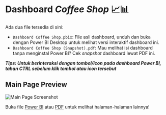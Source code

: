 # Dashboard _Coffee Shop_ 📈📊

Ada dua file tersedia di sini:

- `Dashboard Coffee Shop.pbix`: File asli dashboard, unduh dan buka dengan Power BI Desktop untuk melihat versi interaktif dashboard ini.
- `Dashboard Coffee Shop (Snapshot).pdf`: Mau melihat isi dashboard tanpa menginstal Power BI? Cek _snapshot_ dashboard lewat PDF ini.

**_Tips: Untuk berinteraksi dengan tombol/icon pada dashboard Power BI, tahan CTRL sebelum klik tombol atau icon tersebut_**

## Main Page Preview
![Main Page Screenshot](https://github.com/feliciasanm/coffee-shop-dataset-analysis/assets/47961812/fea906f8-a9af-423a-9bca-a256039f1900)

Buka file [Power BI](Dashboard%20Coffee%20Shop.pbix) atau [PDF](Dashboard%20Coffee%20Shop%20(Snapshot).pdf) untuk melihat halaman-halaman lainnya!